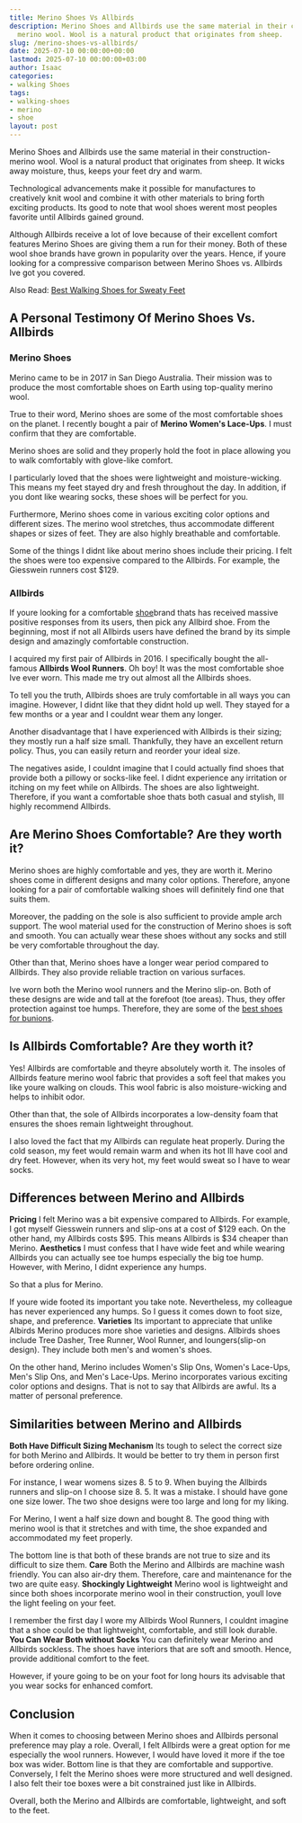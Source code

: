 ```yaml
---
title: Merino Shoes Vs Allbirds
description: Merino Shoes and Allbirds use the same material in their construction-
  merino wool. Wool is a natural product that originates from sheep.
slug: /merino-shoes-vs-allbirds/
date: 2025-07-10 00:00:00+00:00
lastmod: 2025-07-10 00:00:00+03:00
author: Isaac
categories:
- walking Shoes
tags:
- walking-shoes
- merino
- shoe
layout: post
---
```

Merino Shoes and Allbirds use the same material in their construction- merino wool. Wool is a natural product that originates from sheep. It wicks away moisture, thus, keeps your feet dry and warm.

Technological advancements make it possible for manufactures to creatively knit wool and combine it with other materials to bring forth exciting products. Its good to note that wool shoes werent most peoples favorite until Allbirds gained ground.

Although Allbirds receive a lot of love because of their excellent comfort features Merino Shoes are giving them a run for their money. Both of these wool shoe brands have grown in popularity over the years. Hence, if youre looking for a compressive comparison between Merino Shoes vs. Allbirds Ive got you covered.

Also Read: [Best Walking Shoes for Sweaty Feet](https://pestpolicy.com/best-[walking-shoes](https://pestpolicy.com/best-shoes-for-arthritic-hips/)-for-sweaty-feet/)

##  A Personal Testimony Of Merino Shoes Vs. Allbirds

###  Merino Shoes

Merino came to be in 2017 in San Diego Australia. Their mission was to produce the most comfortable shoes on Earth using top-quality merino wool.

True to their word, Merino shoes are some of the most comfortable shoes on the planet. I recently bought a pair of **Merino Women's Lace-Ups**. I must confirm that they are comfortable.

Merino shoes are solid and they properly hold the foot in place allowing you to walk comfortably with glove-like comfort.

I particularly loved that the shoes were lightweight and moisture-wicking. This means my feet stayed dry and fresh throughout the day. In addition, if you dont like wearing socks, these shoes will be perfect for you.

Furthermore, Merino shoes come in various exciting color options and different sizes. The merino wool stretches, thus accommodate different shapes or sizes of feet. They are also highly breathable and comfortable.

Some of the things I didnt like about merino shoes include their pricing. I felt the shoes were too expensive compared to the Allbirds. For example, the Giesswein runners cost $129.

###  Allbirds

If youre looking for a comfortable [shoe](https://pestpolicy.com/best-shoes-for-bunions-and-plantar-fasciitis/)brand thats has received massive positive responses from its users, then pick any Allbird shoe. From the beginning, most if not all Allbirds users have defined the brand by its simple design and amazingly comfortable construction.

I acquired my first pair of Allbirds in 2016. I specifically bought the all-famous **Allbirds Wool Runners**. Oh boy! It was the most comfortable shoe Ive ever worn. This made me try out almost all the Allbirds shoes.

To tell you the truth, Allbirds shoes are truly comfortable in all ways you can imagine. However, I didnt like that they didnt hold up well. They stayed for a few months or a year and I couldnt wear them any longer.

Another disadvantage that I have experienced with Allbirds is their sizing; they mostly run a half size small. Thankfully, they have an excellent return policy. Thus, you can easily return and reorder your ideal size.

The negatives aside, I couldnt imagine that I could actually find shoes that provide both a pillowy or socks-like feel. I didnt experience any irritation or itching on my feet while on Allbirds. The shoes are also lightweight. Therefore, if you want a comfortable shoe thats both casual and stylish, Ill highly recommend Allbirds.

##  Are Merino Shoes Comfortable? Are they worth it?

Merino shoes are highly comfortable and yes, they are worth it. Merino shoes come in different designs and many color options. Therefore, anyone looking for a pair of comfortable walking shoes will definitely find one that suits them.

Moreover, the padding on the sole is also sufficient to provide ample arch support. The wool material used for the construction of Merino shoes is soft and smooth. You can actually wear these shoes without any socks and still be very comfortable throughout the day.

Other than that, Merino shoes have a longer wear period compared to Allbirds. They also provide reliable traction on various surfaces.

Ive worn both the Merino wool runners and the Merino slip-on. Both of these designs are wide and tall at the forefoot (toe areas). Thus, they offer protection against toe humps. Therefore, they are some of the [best shoes for bunions](https://pestpolicy.com/best-shoes-for-hammer-toes-and-bunions/).

##  Is Allbirds Comfortable? Are they worth it?

Yes! Allbirds are comfortable and theyre absolutely worth it. The insoles of Allbirds feature merino wool fabric that provides a soft feel that makes you like youre walking on clouds. This wool fabric is also moisture-wicking and helps to inhibit odor.

Other than that, the sole of Allbirds incorporates a low-density foam that ensures the shoes remain lightweight throughout.

I also loved the fact that my Allbirds can regulate heat properly. During the cold season, my feet would remain warm and when its hot Ill have cool and dry feet. However, when its very hot, my feet would sweat so I have to wear socks.

##  Differences between Merino and Allbirds

**Pricing** I felt Merino was a bit expensive compared to Allbirds. For example, I got myself Giesswein runners and slip-ons at a cost of $129 each. On the other hand, my Allbirds costs $95. This means Allbirds is $34 cheaper than Merino. **Aesthetics** I must confess that I have wide feet and while wearing Allbirds you can actually see toe humps especially the big toe hump. However, with Merino, I didnt experience any humps.

So that a plus for Merino.

If youre wide footed its important you take note. Nevertheless, my colleague has never experienced any humps. So I guess it comes down to foot size, shape, and preference. **Varieties** Its important to appreciate that unlike Albirds Merino produces more shoe varieties and designs. Allbirds shoes include Tree Dasher, Tree Runner, Wool Runner, and loungers(slip-on design). They include both men's and women's shoes.

On the other hand, Merino includes Women's Slip Ons, Women's Lace-Ups, Men's Slip Ons, and Men's Lace-Ups. Merino incorporates various exciting color options and designs. That is not to say that Allbirds are awful. Its a matter of personal preference.

##  Similarities between Merino and Allbirds

**Both Have Difficult Sizing Mechanism** Its tough to select the correct size for both Merino and Allbirds. It would be better to try them in person first before ordering online.

For instance, I wear womens sizes 8. 5 to 9. When buying the Allbirds runners and slip-on I choose size 8. 5. It was a mistake. I should have gone one size lower. The two shoe designs were too large and long for my liking.

For Merino, I went a half size down and bought 8. The good thing with merino wool is that it stretches and with time, the shoe expanded and accommodated my feet properly.

The bottom line is that both of these brands are not true to size and its difficult to size them. **Care** Both the Merino and Allbirds are machine wash friendly. You can also air-dry them. Therefore, care and maintenance for the two are quite easy. **Shockingly Lightweight** Merino wool is lightweight and since both shoes incorporate merino wool in their construction, youll love the light feeling on your feet.

I remember the first day I wore my Allbirds Wool Runners, I couldnt imagine that a shoe could be that lightweight, comfortable, and still look durable. **You Can Wear Both without Socks** You can definitely wear Merino and Allbirds sockless. The shoes have interiors that are soft and smooth. Hence, provide additional comfort to the feet.

However, if youre going to be on your foot for long hours its advisable that you wear socks for enhanced comfort.

##  Conclusion

When it comes to choosing between Merino shoes and Allbirds personal preference may play a role. Overall, I felt Allbirds were a great option for me especially the wool runners. However, I would have loved it more if the toe box was wider. Bottom line is that they are comfortable and supportive. Conversely, I felt the Merino shoes were more structured and well designed. I also felt their toe boxes were a bit constrained just like in Allbirds.

Overall, both the Merino and Allbirds are comfortable, lightweight, and soft to the feet.